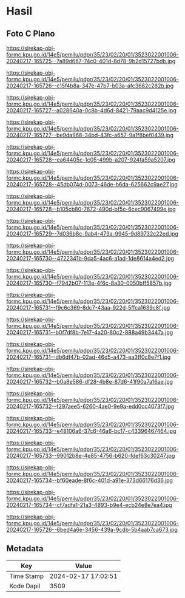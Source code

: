 # Hasil

## Foto C Plano

https://sirekap-obj-formc.kpu.go.id/14e5/pemilu/pdpr/35/23/02/20/01/3523022001006-20240217-165725--7a89d667-74c0-401d-8d78-9b2d15727bdb.jpg

https://sirekap-obj-formc.kpu.go.id/14e5/pemilu/pdpr/35/23/02/20/01/3523022001006-20240217-165726--c15f4b8a-347e-47b7-b03a-afc3682c282b.jpg

https://sirekap-obj-formc.kpu.go.id/14e5/pemilu/pdpr/35/23/02/20/01/3523022001006-20240217-165727--a028640a-0c8b-4d6d-8421-79aac9d4125e.jpg

https://sirekap-obj-formc.kpu.go.id/14e5/pemilu/pdpr/35/23/02/20/01/3523022001006-20240217-165727--be9da968-34bd-43fc-a657-9a1f8bef0439.jpg

https://sirekap-obj-formc.kpu.go.id/14e5/pemilu/pdpr/35/23/02/20/01/3523022001006-20240217-165728--ea64405c-1c05-499b-a207-924fa59a5207.jpg

https://sirekap-obj-formc.kpu.go.id/14e5/pemilu/pdpr/35/23/02/20/01/3523022001006-20240217-165728--45db074d-0073-46de-b6da-625662c9ae27.jpg

https://sirekap-obj-formc.kpu.go.id/14e5/pemilu/pdpr/35/23/02/20/01/3523022001006-20240217-165728--b105cb80-7672-490d-bf5c-6cec9067499e.jpg

https://sirekap-obj-formc.kpu.go.id/14e5/pemilu/pdpr/35/23/02/20/01/3523022001006-20240217-165729--7d036b8c-9ab4-473a-9945-9d89732c22ed.jpg

https://sirekap-obj-formc.kpu.go.id/14e5/pemilu/pdpr/35/23/02/20/01/3523022001006-20240217-165730--4722341b-9da5-4ac6-a1ad-1de8614a4ed2.jpg

https://sirekap-obj-formc.kpu.go.id/14e5/pemilu/pdpr/35/23/02/20/01/3523022001006-20240217-165730--f7942b07-113e-4f6c-8a30-0050bff5857b.jpg

https://sirekap-obj-formc.kpu.go.id/14e5/pemilu/pdpr/35/23/02/20/01/3523022001006-20240217-165731--f9c6c369-8dc7-43aa-922d-5ffca1639c8f.jpg

https://sirekap-obj-formc.kpu.go.id/14e5/pemilu/pdpr/35/23/02/20/01/3523022001006-20240217-165731--b0f7df8b-7e17-4a20-80c2-888a49b3447a.jpg

https://sirekap-obj-formc.kpu.go.id/14e5/pemilu/pdpr/35/23/02/20/01/3523022001006-20240217-165731--db6df47b-02ad-46d5-a473-ea3ff0c8e7f1.jpg

https://sirekap-obj-formc.kpu.go.id/14e5/pemilu/pdpr/35/23/02/20/01/3523022001006-20240217-165732--b0a8e586-df28-4b8e-87d6-41f90a7a16ae.jpg

https://sirekap-obj-formc.kpu.go.id/14e5/pemilu/pdpr/35/23/02/20/01/3523022001006-20240217-165732--f297aee5-6260-4ae0-9e9a-edd0cc4073f7.jpg

https://sirekap-obj-formc.kpu.go.id/14e5/pemilu/pdpr/35/23/02/20/01/3523022001006-20240217-165733--e48106a6-37c6-46a6-bc17-c43396467464.jpg

https://sirekap-obj-formc.kpu.go.id/14e5/pemilu/pdpr/35/23/02/20/01/3523022001006-20240217-165733--99012b8e-4e85-4756-b620-fdef63c30247.jpg

https://sirekap-obj-formc.kpu.go.id/14e5/pemilu/pdpr/35/23/02/20/01/3523022001006-20240217-165734--bf60eade-8f6c-401d-a91e-373d66176d36.jpg

https://sirekap-obj-formc.kpu.go.id/14e5/pemilu/pdpr/35/23/02/20/01/3523022001006-20240217-165734--cf7adfa1-21a3-4893-b9e4-ecb24e8e7ea4.jpg

https://sirekap-obj-formc.kpu.go.id/14e5/pemilu/pdpr/35/23/02/20/01/3523022001006-20240217-165726--6bed4a6e-3456-439a-9cdb-5b4aab7ca673.jpg


## Metadata

| Key        | Value               |
| ---------- | ------------------- |
| Time Stamp | 2024-02-17 17:02:51 |
| Kode Dapil | 3509                |




